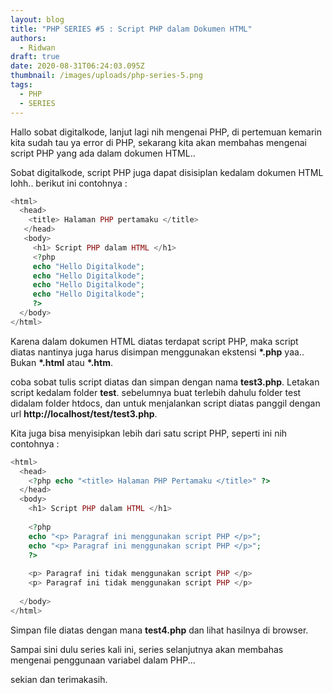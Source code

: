 ```yaml
---
layout: blog
title: "PHP SERIES #5 : Script PHP dalam Dokumen HTML"
authors:
  - Ridwan
draft: true
date: 2020-08-31T06:24:03.095Z
thumbnail: /images/uploads/php-series-5.png
tags:
  - PHP
  - SERIES
---
```

Hallo sobat digitalkode, lanjut lagi nih mengenai PHP, di pertemuan kemarin kita sudah tau ya error di PHP, sekarang kita akan membahas mengenai script PHP yang ada dalam dokumen HTML..

Sobat digitalkode, script PHP juga dapat disisiplan kedalam dokumen HTML lohh.. berikut ini contohnya :

```php
<html>
  <head>
    <title> Halaman PHP pertamaku </title>
   </head>
   <body>
     <h1> Script PHP dalam HTML </h1>
     <?php
     echo "Hello Digitalkode";
     echo "Hello Digitalkode";
     echo "Hello Digitalkode";
     echo "Hello Digitalkode";
     ?>
  </body>
</html>
```

Karena dalam dokumen HTML diatas terdapat script PHP, maka script diatas nantinya juga harus disimpan menggunakan ekstensi **\*.php** yaa.. Bukan **\*.html** atau **\*.htm**.

coba sobat tulis script diatas dan simpan dengan nama **test3.php**. Letakan script kedalam folder **test**. sebelumnya buat terlebih dahulu folder test didalam folder htdocs, dan untuk menjalankan script diatas panggil dengan url **http://localhost/test/test3.php**.

Kita juga bisa menyisipkan lebih dari satu script PHP, seperti ini nih contohnya :

```php
<html>
  <head>
    <?php echo "<title> Halaman PHP Pertamaku </title>" ?>
  </head>
  <body>
    <h1> Script PHP dalam HTML </h1>
    
    <?php
    echo "<p> Paragraf ini menggunakan script PHP </p>";
    echo "<p> Paragraf ini menggunakan script PHP </p>";
    ?>
    
    <p> Paragraf ini tidak menggunakan script PHP </p>
    <p> Paragraf ini tidak menggunakan script PHP </p>
    
  </body>
</html>
```

Simpan file diatas dengan mana **test4.php** dan lihat hasilnya di browser.

Sampai sini dulu series kali ini, series selanjutnya akan membahas mengenai penggunaan variabel dalam PHP...

sekian dan terimakasih.